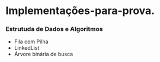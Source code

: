 # Implementações-para-prova.

### Estrutuda de Dados e Algoritmos
- Fila com Pilha
- LinkedList
- Árvore binária de busca
